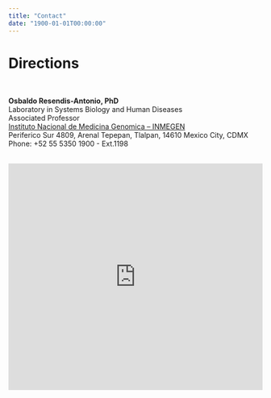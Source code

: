 ```yaml
---
title: "Contact"
date: "1900-01-01T00:00:00"
---
```


# Directions

<br>

**Osbaldo Resendis-Antonio, PhD**<br>
Laboratory in Systems Biology and Human Diseases<br>
Associated Professor<br>
[Instituto Nacional de Medicina Genomica – INMEGEN](https://google.com/maps/place/inmegen)<br>
Periferico Sur 4809, Arenal Tepepan, Tlalpan, 14610 Mexico City, CDMX<br>
Phone: +52 55 5350 1900 - Ext.1198<br><br>

<iframe src="https://www.google.com/maps/embed?pb=!1m14!1m8!1m3!1d15063.62375010881!2d-99.1503346!3d19.2864563!3m2!1i1024!2i768!4f13.1!3m3!1m2!1s0x0%3A0x52d95efaf0b7d30c!2sNational%20Institute%20of%20Genomic%20Medicine!5e0!3m2!1sen!2sus!4v1583266012295!5m2!1sen!2sus" width="100%" height="450" frameborder="0" style="border:0;" allowfullscreen=""></iframe>

